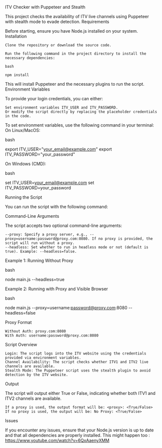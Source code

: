ITV Checker with Puppeteer and Stealth

This project checks the availability of ITV live channels using Puppeteer with stealth mode to evade detection.
Requirements

Before starting, ensure you have Node.js installed on your system.
Installation

    Clone the repository or download the source code.

    Run the following command in the project directory to install the necessary dependencies:

    bash

    npm install

This will install Puppeteer and the necessary plugins to run the script.
Environment Variables

To provide your login credentials, you can either:

    Set environment variables ITV_USER and ITV_PASSWORD.
    Or modify the script directly by replacing the placeholder credentials in the code.

To set environment variables, use the following command in your terminal:
On Linux/MacOS:

bash

export ITV_USER="your_email@example.com"
export ITV_PASSWORD="your_password"

On Windows (CMD):

bash

set ITV_USER=your_email@example.com
set ITV_PASSWORD=your_password

Running the Script

You can run the script with the following command:


Command-Line Arguments

The script accepts two optional command-line arguments:

    --proxy: Specify a proxy server, e.g., --proxy=username:password@proxy.com:8080. If no proxy is provided, the script will run without a proxy.
    --headless: Set whether to run in headless mode or not (default is true). Example: --headless=false.

Example 1: Running Without Proxy

bash

node main.js --headless=true

Example 2: Running with Proxy and Visible Browser

bash

node main.js --proxy=username:password@proxy.com:8080 --headless=false

Proxy Format

    Without Auth: proxy.com:8080
    With Auth: username:password@proxy.com:8080

Script Overview

    Login: The script logs into the ITV website using the credentials provided via environment variables.
    Channel Availability: The script checks whether ITV1 and ITV2 live channels are available.
    Stealth Mode: The Puppeteer script uses the stealth plugin to avoid detection by the ITV website.

Output

The script will output either True or False, indicating whether both ITV1 and ITV2 channels are available.

    If a proxy is used, the output format will be: <proxy>: <True/False>
    If no proxy is used, the output will be: No Proxy: <True/False>

Issues

If you encounter any issues, ensure that your Node.js version is up to date and that all dependencies are properly installed. This might happen too : https://www.youtube.com/watch?v=6QxAaenyXMM